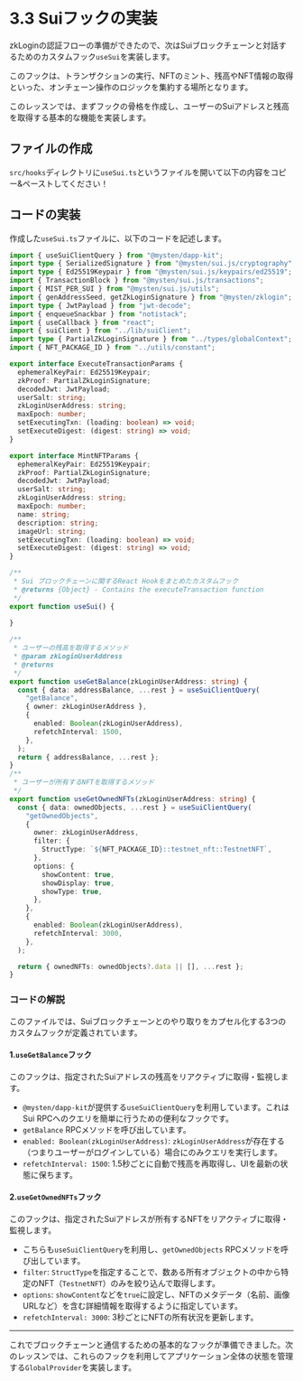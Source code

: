 # 3.3 Suiフックの実装

zkLoginの認証フローの準備ができたので、次はSuiブロックチェーンと対話するためのカスタムフック`useSui`を実装します。

このフックは、トランザクションの実行、NFTのミント、残高やNFT情報の取得といった、オンチェーン操作のロジックを集約する場所となります。

このレッスンでは、まずフックの骨格を作成し、ユーザーのSuiアドレスと残高を取得する基本的な機能を実装します。

## ファイルの作成

`src/hooks`ディレクトリに`useSui.ts`というファイルを開いて以下の内容をコピー&ペーストしてください！

## コードの実装

作成した`useSui.ts`ファイルに、以下のコードを記述します。

```typescript
import { useSuiClientQuery } from "@mysten/dapp-kit";
import type { SerializedSignature } from "@mysten/sui.js/cryptography";
import type { Ed25519Keypair } from "@mysten/sui.js/keypairs/ed25519";
import { TransactionBlock } from "@mysten/sui.js/transactions";
import { MIST_PER_SUI } from "@mysten/sui.js/utils";
import { genAddressSeed, getZkLoginSignature } from "@mysten/zklogin";
import type { JwtPayload } from "jwt-decode";
import { enqueueSnackbar } from "notistack";
import { useCallback } from "react";
import { suiClient } from "../lib/suiClient";
import type { PartialZkLoginSignature } from "../types/globalContext";
import { NFT_PACKAGE_ID } from "../utils/constant";

export interface ExecuteTransactionParams {
  ephemeralKeyPair: Ed25519Keypair;
  zkProof: PartialZkLoginSignature;
  decodedJwt: JwtPayload;
  userSalt: string;
  zkLoginUserAddress: string;
  maxEpoch: number;
  setExecutingTxn: (loading: boolean) => void;
  setExecuteDigest: (digest: string) => void;
}

export interface MintNFTParams {
  ephemeralKeyPair: Ed25519Keypair;
  zkProof: PartialZkLoginSignature;
  decodedJwt: JwtPayload;
  userSalt: string;
  zkLoginUserAddress: string;
  maxEpoch: number;
  name: string;
  description: string;
  imageUrl: string;
  setExecutingTxn: (loading: boolean) => void;
  setExecuteDigest: (digest: string) => void;
}

/**
 * Sui ブロックチェーンに関するReact Hookをまとめたカスタムフック
 * @returns {Object} - Contains the executeTransaction function
 */
export function useSui() {
  
}

/**
 * ユーザーの残高を取得するメソッド
 * @param zkLoginUserAddress
 * @returns
 */
export function useGetBalance(zkLoginUserAddress: string) {
  const { data: addressBalance, ...rest } = useSuiClientQuery(
    "getBalance",
    { owner: zkLoginUserAddress },
    {
      enabled: Boolean(zkLoginUserAddress),
      refetchInterval: 1500,
    },
  );
  return { addressBalance, ...rest };
}
/**
 * ユーザーが所有するNFTを取得するメソッド
 */
export function useGetOwnedNFTs(zkLoginUserAddress: string) {
  const { data: ownedObjects, ...rest } = useSuiClientQuery(
    "getOwnedObjects",
    {
      owner: zkLoginUserAddress,
      filter: {
        StructType: `${NFT_PACKAGE_ID}::testnet_nft::TestnetNFT`,
      },
      options: {
        showContent: true,
        showDisplay: true,
        showType: true,
      },
    },
    {
      enabled: Boolean(zkLoginUserAddress),
      refetchInterval: 3000,
    },
  );

  return { ownedNFTs: ownedObjects?.data || [], ...rest };
}
```

### コードの解説

このファイルでは、Suiブロックチェーンとのやり取りをカプセル化する3つのカスタムフックが定義されています。

#### 1.`useGetBalance`フック

このフックは、指定されたSuiアドレスの残高をリアクティブに取得・監視します。

- `@mysten/dapp-kit`が提供する`useSuiClientQuery`を利用しています。これはSui RPCへのクエリを簡単に行うための便利なフックです。
- `getBalance` RPCメソッドを呼び出しています。
- `enabled: Boolean(zkLoginUserAddress)`: `zkLoginUserAddress`が存在する（つまりユーザーがログインしている）場合にのみクエリを実行します。
- `refetchInterval: 1500`: 1.5秒ごとに自動で残高を再取得し、UIを最新の状態に保ちます。

#### 2.`useGetOwnedNFTs`フック

このフックは、指定されたSuiアドレスが所有するNFTをリアクティブに取得・監視します。

- こちらも`useSuiClientQuery`を利用し、`getOwnedObjects` RPCメソッドを呼び出しています。
- `filter`: `StructType`を指定することで、数ある所有オブジェクトの中から特定のNFT（`TestnetNFT`）のみを絞り込んで取得します。
- `options`: `showContent`などを`true`に設定し、NFTのメタデータ（名前、画像URLなど）を含む詳細情報を取得するように指定しています。
- `refetchInterval: 3000`: 3秒ごとにNFTの所有状況を更新します。

---

これでブロックチェーンと通信するための基本的なフックが準備できました。次のレッスンでは、これらのフックを利用してアプリケーション全体の状態を管理する`GlobalProvider`を実装します。
